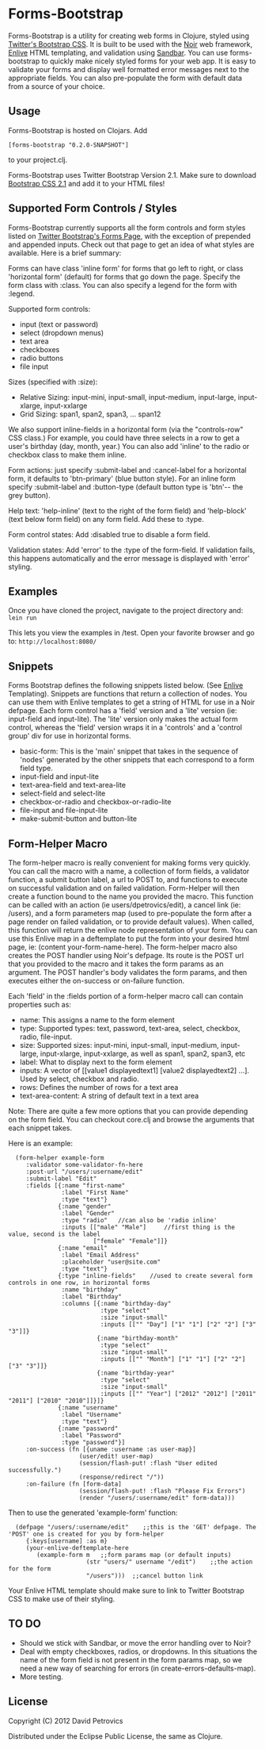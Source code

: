# Forms-Bootstrap #
Forms-Bootstrap is a utility for creating web forms in Clojure, styled using 
[Twitter's Bootstrap CSS](http://twitter.github.com/bootstrap/). It is built to be used with the 
[Noir](https://github.com/noir-clojure/noir) web framework, 
[Enlive](https://github.com/cgrand/enlive) HTML templating, and validation using 
[Sandbar](https://github.com/brentonashworth/sandbar).
You can use forms-bootstrap to quickly make nicely styled forms for your web app. It is easy to validate 
your forms and display well formatted error messages next to the appropriate fields. You can also pre-populate 
the form with default data from a source of your choice.

## Usage ##
Forms-Bootstrap is hosted on Clojars. Add

	[forms-bootstrap "0.2.0-SNAPSHOT"]

to your project.clj.

Forms-Bootstrap uses Twitter Bootstrap Version 2.1. Make sure to download [Bootstrap CSS 2.1](http://twitter.github.com/bootstrap/) and add it to your HTML files!

## Supported Form Controls / Styles ##
Forms-Bootstrap currently supports all the form controls and form styles listed on 
[Twitter Bootstrap's Forms Page](http://twitter.github.com/bootstrap/base-css.html#forms), with the exception of prepended and appended inputs. Check out that page to get an idea of what styles are available. Here is a brief summary:

Forms can have class 'inline form' for forms that go left to right, or class 'horizontal form' (default) for forms that go down the page. Specify the form class with :class. You can also specify a legend for the form with :legend.

Supported form controls: 

* input (text or password)
* select (dropdown menus)
* text area
* checkboxes
* radio buttons
* file input

Sizes (specified with :size):

* Relative Sizing: input-mini, input-small, input-medium, input-large, input-xlarge, input-xxlarge
* Grid Sizing: span1, span2, span3, ... span12

We also support inline-fields in a horizontal form (via the "controls-row" CSS class.) For example, you could have three selects in a row to get a user's birthday (day, month, year.) You can also add 'inline' to the radio or checkbox class to make them inline.

Form actions: just specify :submit-label and :cancel-label for a horizontal form, it defaults to 'btn-primary' (blue button style). For an inline form specify :submit-label and :button-type (default button type is 'btn'-- the grey button).

Help text: 'help-inline' (text to the right of the form field) and 'help-block' (text below form field) on any form field. Add these to :type.

Form control states: Add :disabled true to disable a form field.

Validation states: Add 'error' to the :type of the form-field. If validation fails, this happens automatically and the error message is displayed with 'error' styling. 

## Examples ##
Once you have cloned the project, navigate to the project directory and:
`lein run`

This lets you view the examples in /test. Open your favorite browser and go to:
`http://localhost:8080/`

## Snippets ##
Forms Bootstrap defines the following snippets listed below. (See 
[Enlive](https://github.com/cgrand/enlive) Templating). Snippets are functions that return 
a collection of nodes. You can use them with Enlive templates to get a string of HTML 
for use in a Noir defpage. Each form control has a 'field' version and a 'lite' version (ie: input-field and input-lite). The 'lite' version only makes the actual form control, whereas the 'field' version wraps it in a 'controls' and a 'control group' div for use in horizontal forms.

* basic-form: This is the 'main' snippet that takes in the sequence of 'nodes' generated by the other snippets
that each correspond to a form field type.
* input-field and input-lite
* text-area-field and text-area-lite
* select-field and select-lite
* checkbox-or-radio and checkbox-or-radio-lite
* file-input and file-input-lite
* make-submit-button and button-lite

## Form-Helper Macro ##
The form-helper macro is really convenient for making forms very quickly. You can call the macro with a name, a
collection of form fields, a validator function, a submit button label, a url to POST to, and functions to 
execute on successful validation and on failed validation. Form-Helper will then create a function bound to the name
you provided the macro. This function can be called with an action (ie users/dpetrovics/edit), a cancel link 
(ie: /users), and a form parameters map (used to pre-populate the form after a page render on failed validation, 
or to provide default values). When called, this function will return the enlive node representation of your form. 
You can use this Enlive map in a deftemplate to put the form into your desired html page, ie: 
(content your-form-name-here). The form-helper macro also creates the POST handler using Noir's defpage. Its route
is the POST url that you provided to the macro and it takes the form params as an argument. The POST handler's body
validates the form params, and then executes either the on-success or on-failure function.

Each 'field' in the :fields portion of a form-helper macro call can contain properties such as: 

* name: This assigns a name to the form element
* type: Supported types: text, password, text-area, select, checkbox, radio, file-input. 
* size: Supported sizes: input-mini, input-small, input-medium, input-large, input-xlarge, input-xxlarge, 
as well as span1, span2, span3, etc
* label: What to display next to the form element
* inputs: A vector of [[value1 displayedtext1] [value2 displayedtext2] ...]. Used by select, checkbox and radio.
* rows: Defines the number of rows for a text area
* text-area-content: A string of default text in a text area

Note: There are quite a few more options that you can provide depending on the form field. You can checkout core.clj 
and browse the arguments that each snippet takes.

Here is an example:

      (form-helper example-form
         :validator some-validator-fn-here
         :post-url "/users/:username/edit"
         :submit-label "Edit"
         :fields [{:name "first-name"
                   :label "First Name"
                   :type "text"}
                  {:name "gender"
                   :label "Gender"
                   :type "radio"   //can also be 'radio inline'
                   :inputs [["male" "Male"]		//first thing is the value, second is the label
                            ["female" "Female"]]}
                  {:name "email"
                   :label "Email Address"
                   :placeholder "user@site.com"
                   :type "text"}
				  {:type "inline-fields"	//used to create several form controls in one row, in horizontal forms
                   :name "birthday"
                   :label "Birthday"
                   :columns [{:name "birthday-day"
                              :type "select"
                              :size "input-small" 
                              :inputs [["" "Day"] ["1" "1"] ["2" "2"] ["3" "3"]]}
                             {:name "birthday-month"
                              :type "select"
                              :size "input-small"
                              :inputs [["" "Month"] ["1" "1"] ["2" "2"] ["3" "3"]]}
                             {:name "birthday-year"
                              :type "select"
                              :size "input-small"
                              :inputs [["" "Year"] ["2012" "2012"] ["2011" "2011"] ["2010" "2010"]]}]}
                  {:name "username"
                   :label "Username"
                   :type "text"}
                  {:name "password"
                   :label "Password"
                   :type "password"}]
         :on-success (fn [{uname :username :as user-map}]
                        (user/edit! user-map)
                        (session/flash-put! :flash "User edited successfully.")
                        (response/redirect "/"))
         :on-failure (fn [form-data]
                        (session/flash-put! :flash "Please Fix Errors")
                        (render "/users/:username/edit" form-data)))
   
Then to use the generated 'example-form' function:

      (defpage "/users/:username/edit"    ;;this is the 'GET' defpage. The 'POST' one is created for you by form-helper
         {:keys[username] :as m}
         (your-enlive-deftemplate-here 
            (example-form m   ;;form params map (or default inputs)
                          (str "users/" username "/edit")    ;;the action for the form
                          "/users")))  ;;cancel button link

Your Enlive HTML template should make sure to link to Twitter Bootstrap CSS to make use of their styling.

## TO DO ##
* Should we stick with Sandbar, or move the error handling over to Noir?
* Deal with empty checkboxes, radios, or dropdowns. In this situations the name of the form field is not present in the form params map, so we need a new way of searching for errors (in create-errors-defaults-map).
* More testing.

## License ##

Copyright (C) 2012 David Petrovics

Distributed under the Eclipse Public License, the same as Clojure.
